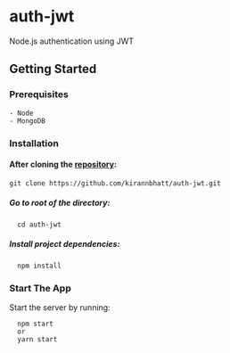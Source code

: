 # auth-jwt
Node.js authentication using JWT

## Getting Started
  ### Prerequisites 
    - Node
    - MongoDB
  
  ### Installation
  
  #### After cloning the [repository](https://github.com/kirannbhatt/auth-jwt.git):
    
    git clone https://github.com/kirannbhatt/auth-jwt.git

   ##### Go to root of the directory:
      cd auth-jwt

   ##### Install project dependencies:
      npm install

  ### Start The App
  Start the server by running:

      npm start
      or
      yarn start
